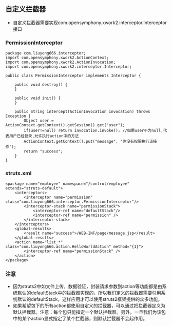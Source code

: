 ## 自定义拦截器

- 自定义拦截器需要实现com.opensymphony.xwork2.interceptor.Interceptor接口 



### PermissionInterceptor

	package com.liuyong666.interceptor;
	import com.opensymphony.xwork2.ActionContext;
	import com.opensymphony.xwork2.ActionInvocation;
	import com.opensymphony.xwork2.interceptor.Interceptor;
	
	public class PermissionInterceptor implements Interceptor {
	
		public void destroy() {
		}
	
		public void init() {
		}
	
		public String intercept(ActionInvocation invocation) throws Exception {
			Object user = ActionContext.getContext().getSession().get("user");
			if(user!=null) return invocation.invoke(); //如果user不为null,代表用户已经登录,允许执行action中的方法
			ActionContext.getContext().put("message", "你没有权限执行该操作");
			return "success";
		}
	}


### struts.xml

	<package name="employee" namespace="/control/employee" extends="struts-default">
		<interceptors>
			<interceptor name="permission" class="com.liuyong666.interceptor.PermissionInterceptor"/>
			<interceptor-stack name="permissionStack">
				<interceptor-ref name="defaultStack"/>
				<interceptor-ref name="permission" />
			</interceptor-stack>
		</interceptors>
		<global-results>
			<result name="success">/WEB-INF/page/message.jsp</result>
		</global-results>
		<action name="list_*" class="com.liuyong666.action.HelloWorldAction" method="{1}">
			<interceptor-ref name="permissionStack" />
		</action>
	</package>

### 注意

- 因为struts2中如文件上传，数据验证，封装请求参数到action等功能都是由系统默认的defaultStack中的拦截器实现的，所以我们定义的拦截器需要引用系统默认的defaultStack，这样应用才可以使用struts2框架提供的众多功能。
- 如果希望包下的所有action都使用自定义的拦截器，可以通过<default-interceptor-ref name=“permissionStack”/>把拦截器定义为默认拦截器。注意：每个包只能指定一个默认拦截器。另外，一旦我们为该包中的某个action显式指定了某个拦截器，则默认拦截器不会起作用。

